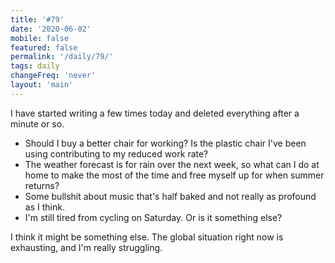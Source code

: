 ```yaml
---
title: '#79'
date: '2020-06-02'
mobile: false
featured: false
permalink: '/daily/79/'
tags: daily
changeFreq: 'never'
layout: 'main'
---
```


I have started writing a few times today and deleted everything after a minute or so.

- Should I buy a better chair for working? Is the plastic chair I've been using contributing to my reduced work rate?
- The weather forecast is for rain over the next week, so what can I do at home to make the most of the time and free myself up for when summer returns?
- Some bullshit about music that's half baked and not really as profound as I think.
- I'm still tired from cycling on Saturday. Or is it something else?

I think it might be something else. The global situation right now is exhausting, and I'm really struggling.
